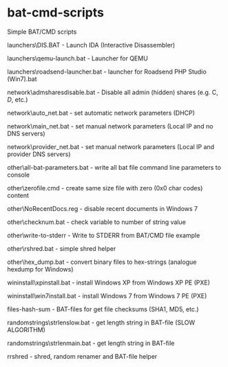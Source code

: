 # bat-cmd-scripts
Simple BAT/CMD scripts

launchers\DIS.BAT - Launch IDA (Interactive Disassembler)

launchers\qemu-launch.bat - Launcher for QEMU

launchers\roadsend-launcher.bat - launcher for Roadsend PHP Studio (Win7).bat

network\admsharesdisable.bat - Disable all admin (hidden) shares (e.g. C$, D$, etc.)

network\auto_net.bat - set automatic network parameters (DHCP)

network\main_net.bat - set manual network parameters (Local IP and no DNS servers)

network\provider_net.bat - set manual network parameters (Local IP and provider DNS servers)

other\all-bat-parameters.bat - write all bat file command line parameters to console

other\zerofile.cmd - create same size file with zero (0x0 char codes) content

other\NoRecentDocs.reg - disable recent documents in Windows 7

other\checknum.bat - check variable to number of string value

other\write-to-stderr - Write to STDERR from BAT/CMD file example

other\rshred.bat - simple shred helper

other\hex_dump.bat - convert binary files to hex-strings (analogue hexdump for Windows)

wininstall\xpinstall.bat - install Windows XP from Windows XP PE (PXE)

wininstall\win7install.bat - install Windows 7 from Windows 7 PE (PXE)

files-hash-sum - BAT-files for get file checksums (SHA1, MD5, etc.)

randomstrings\strlenslow.bat - get length string in BAT-file (SLOW ALGORITHM)

randomstrings\strlenmain.bat - get length string in BAT-file

rrshred - shred, random renamer and BAT-file helper